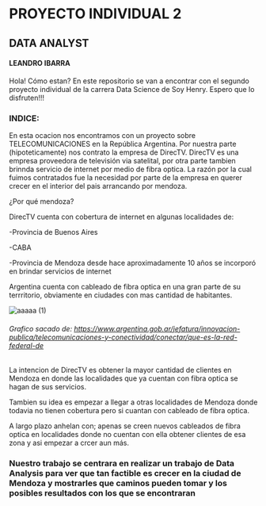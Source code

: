 # PROYECTO INDIVIDUAL 2
## DATA ANALYST
#### LEANDRO IBARRA



Hola! Cómo estan? En este repositorio se van a encontrar con el segundo proyecto individual de la carrera Data Science de Soy Henry. Espero que lo disfruten!!!

### INDICE:



En esta ocacion nos encontramos con un proyecto sobre TELECOMUNICACIONES en la República Argentina. 
Por nuestra parte (hipoteticamente) nos contrato la empresa de DirecTV.
DirecTV es una empresa  proveedora de televisión via satelital, por otra parte tambien brinnda servicio de internet por medio de fibra optica.
La razón por la cual fuimos contratados fue la necesidad por parte de la empresa en querer crecer en el interior del pais arrancando por mendoza.

¿Por qué mendoza?

DirecTV cuenta con cobertura de internet en algunas localidades de: 

-Provincia de Buenos Aires

-CABA

-Provincia de Mendoza desde hace aproximadamente 10 años se incorporó en brindar servicios de internet

Argentina cuenta con cableado de fibra optica en una gran parte de su terrritorio, obviamente en ciudades con mas cantidad de habitantes.

![aaaaa (1)](https://github.com/leaibarra/proyecto_2_lea/assets/126922100/0939f849-956e-4523-b2c4-1c80f791dd69)
###### Grafico sacado de: https://www.argentina.gob.ar/jefatura/innovacion-publica/telecomunicaciones-y-conectividad/conectar/que-es-la-red-federal-de

La intencion de DirecTV es obtener la mayor cantidad de clientes en Mendoza en donde las localidades que ya cuentan con fibra optica se hagan de sus servicios. 

Tambien su idea es empezar a llegar a otras localidades de Mendoza donde todavia no tienen cobertura pero si cuantan con cableado de fibra optica.

A largo plazo anhelan con; apenas se creen nuevos cableados de fibra optica en localidades donde no cuentan con ella obtener clientes de esa zona y asi empezar a crcer aun más.


### Nuestro trabajo se centrara en realizar un trabajo de Data Analysis para ver que tan factible es crecer en la ciudad de Mendoza y mostrarles que caminos pueden tomar y los posibles resultados con los que se encontraran



